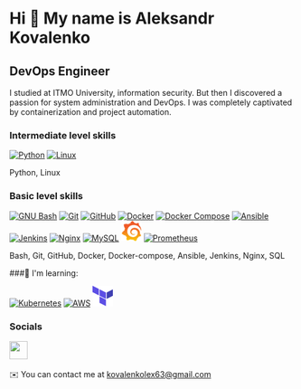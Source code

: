 Hi 👋 My name is Aleksandr Kovalenko
====================================

DevOps Engineer
------

I studied at ITMO University, information security. But then I discovered a passion for system administration and DevOps. I was completely captivated by containerization and project automation. 

### Intermediate level skills
<p align="left">
  <a href="https://www.python.org/" target="_blank" rel="noreferrer"><img src="https://raw.githubusercontent.com/danielcranney/readme-generator/main/public/icons/skills/python-colored.svg" width="36" height="36" alt="Python" /></a>
  <a href="https://www.linux.org" target="_blank" rel="noreferrer"><img src="https://raw.githubusercontent.com/danielcranney/readme-generator/main/public/icons/skills/linux-colored.svg" width="36" height="36" alt="Linux" /></a>  
</p>
Python, Linux

### Basic level skills

<p align="left">
  <a href="https://www.gnu.org/software/bash/" target="_blank" rel="noreferrer"><img src="https://raw.githubusercontent.com/danielcranney/readme-generator/main/public/icons/skills/gnubash.svg" width="36" height="36" alt="GNU Bash" /></a>
  <a href="https://git-scm.com/" target="_blank" rel="noreferrer"><img src="https://raw.githubusercontent.com/danielcranney/readme-generator/main/public/icons/skills/git-colored.svg" width="36" height="36" alt="Git" /></a>
  <a href="https://github.com/" target="_blank" rel="noreferrer"><img src="https://upload.wikimedia.org/wikipedia/commons/9/91/Octicons-mark-github.svg" width="36" height="36" alt="GitHub" /></a>
  <a href="https://www.docker.com/" target="_blank" rel="noreferrer"><img src="https://raw.githubusercontent.com/danielcranney/readme-generator/main/public/icons/skills/docker-colored.svg" width="36" height="36" alt="Docker" /></a>
  <a href="https://docs.docker.com/compose/" target="_blank" rel="noreferrer"><img src="https://www.vectorlogo.zone/logos/docker/docker-icon.svg" width="36" height="36" alt="Docker Compose" /></a>
  <a href="https://www.ansible.com/" target="_blank" rel="noreferrer"><img src="https://upload.wikimedia.org/wikipedia/commons/2/24/Ansible_logo.svg" width="36" height="36" alt="Ansible" /></a>
  <a href="https://www.jenkins.io/" target="_blank" rel="noreferrer"><img src="https://upload.wikimedia.org/wikipedia/commons/e/e9/Jenkins_logo.svg" width="36" height="36" alt="Jenkins" /></a>
  <a href="https://www.nginx.com/" target="_blank" rel="noreferrer"><img src="https://www.vectorlogo.zone/logos/nginx/nginx-ar21.svg" width="36" height="36" alt="Nginx" /></a>
  <a href="https://www.mysql.com/" target="_blank" rel="noreferrer"><img src="https://raw.githubusercontent.com/danielcranney/readme-generator/main/public/icons/skills/mysql-colored.svg" width="36" height="36" alt="MySQL" /></a>
  <a href="https://grafana.com/" target="_blank" rel="noreferrer"><img src="https://raw.githubusercontent.com/grafana/grafana/main/public/img/grafana_icon.svg" width="36" height="36" alt="Grafana" /></a>
  <a href="https://prometheus.io/" target="_blank" rel="noreferrer"><img src="https://upload.wikimedia.org/wikipedia/commons/3/38/Prometheus_software_logo.svg" width="36" height="36" alt="Prometheus" /></a>
  
</p>
Bash, Git, GitHub, Docker, Docker-compose, Ansible, Jenkins, Nginx, SQL  


###🧠  I'm learning:
<p align="left">
 <a href="https://kubernetes.io/" target="_blank" rel="noreferrer"><img src="https://upload.wikimedia.org/wikipedia/commons/3/39/Kubernetes_logo_without_workmark.svg" width="36" height="36" alt="Kubernetes" /></a>
 <a href="https://aws.amazon.com/" target="_blank" rel="noreferrer"><img src="https://upload.wikimedia.org/wikipedia/commons/9/93/Amazon_Web_Services_Logo.svg" width="36" height="36" alt="AWS" /></a>
 <a href="https://www.terraform.io/" target="_blank" rel="noreferrer"><img src="https://raw.githubusercontent.com/walkxcode/dashboard-icons/07a06d893e901fda965ba10f39d7aa7a3a18ea0d/svg/terraform.svg" width="36" height="36" alt="Terraform" /></a>
</p>

### Socials

<p align="left"> <a href="https://www.github.com/Kovalenkolex" target="_blank" rel="noreferrer"> <picture> <source media="(prefers-color-scheme: dark)" srcset="https://raw.githubusercontent.com/danielcranney/readme-generator/main/public/icons/socials/github-dark.svg" /> <source media="(prefers-color-scheme: light)" srcset="https://raw.githubusercontent.com/danielcranney/readme-generator/main/public/icons/socials/github.svg" /> <img src="https://raw.githubusercontent.com/danielcranney/readme-generator/main/public/icons/socials/github.svg" width="32" height="32" /> </picture> </a></p>

✉️  You can contact me at [kovalenkolex63@gmail.com](mailto:kovalenkolex63@gmail.com)
